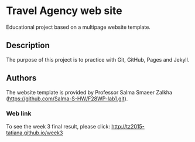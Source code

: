 # Travel Agency web site

Educational project based on a multipage website template.

## Description

The purpose of this project is to practice with Git, GitHub, Pages and Jekyll.

## Authors

The website template is provided by Professor Salma Smaeer Zalkha (https://github.com/Salma-S-HW/F28WP-lab1.git).

### Web link
To see the week 3 final result, please click:
http://tz2015-tatiana.github.io/week3
